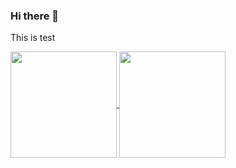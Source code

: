 ### Hi there 👋

This is test 

<!--
**pain2we/pain2we** is a ✨ _special_ ✨ repository because its `README.md` (this file) appears on your GitHub profile.

Here are some ideas to get you started:

- 🔭 I’m currently working on ...
- 🌱 I’m currently learning ...
- 👯 I’m looking to collaborate on ...
- 🤔 I’m looking for help with ...
- 💬 Ask me about ...
- 📫 How to reach me: ...
- 😄 Pronouns: ...
- ⚡ Fun fact: ...
-->

<a href="https://github.com/opskumu">
  <img align="center" height="170px" src="https://github-readme-stats.vercel.app/api?username=opskumu&show_icons=true&theme=buefy" />
</a>
<a href="https://github.com/opskumu">
  <img align="center" height="170px" src="https://github-readme-stats.vercel.app/api/top-langs/?username=opskumu&layout=compact&show_icons=true&theme=buefy" />
</a>
